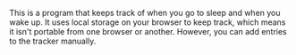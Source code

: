 This is a program that keeps track of when you go to sleep and when you wake up.
It uses local storage on your browser to keep track, which means it isn't portable from one browser or another.  However, you can add entries to the tracker manually.
